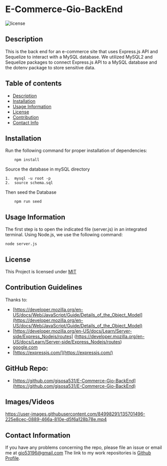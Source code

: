 # E-Commerce-Gio-BackEnd
![license](https://img.shields.io/badge/License-MIT-yellow.svg)

## Description
This is the back end for an e-commerce site that uses Express.js API and Sequelize to interact with a MySQL database. We utilized MySQL2 and Sequelize packages to connect Express.js API to a MySQL database and the dotenv package to store sensitive data. 

## Table of contents

* [Description](#description)
* [Installation](#installation)
* [Usage Information](#usage)
* [License](#license) 
* [Contribution](#contribution)
* [Contact Info](#questions)

## Installation
Run the following command for proper installation of dependencies:
```
    npm install
```
Source the database in mySQL directory
```
1.  mysql -u root -p
2.  source schema.sql
```
Then seed the Database
```
    npm run seed
```

## Usage Information
The first step is to open the indicated file (server.js) in an integrated terminal. 
Using Node.js, we use the following command:
```
node server.js 
```

## License
This Project is licensed under [MIT](https://opensource.org/licenses/MIT)

## Contribution Guidelines
Thanks to:
* [https://developer.mozilla.org/en-US/docs/Web/JavaScript/Guide/Details_of_the_Object_Model](https://developer.mozilla.org/en-US/docs/Web/JavaScript/Guide/Details_of_the_Object_Model)
* [https://developer.mozilla.org/en-US/docs/Learn/Server-side/Express_Nodejs/routes] (https://developer.mozilla.org/en-US/docs/Learn/Server-side/Express_Nodejs/routes)
* [google.com](google.com)
* [https://expressjs.com/](https://expressjs.com/)

## GitHub Repo:
* [https://github.com/gisosa531/E-Commerce-Gio-BackEnd](https://github.com/gisosa531/E-Commerce-Gio-BackEnd)

## Images/Videos



https://user-images.githubusercontent.com/84998291/135701496-225e8cec-0889-466a-810e-d5f6a128b78e.mp4




## Contact Information
If you have any problems concerning the repo, please file an issue or email me at 
gio53196@gmail.com
The link to my work repositories is 
[Github Profile](https://github.com/gisosa531/).
